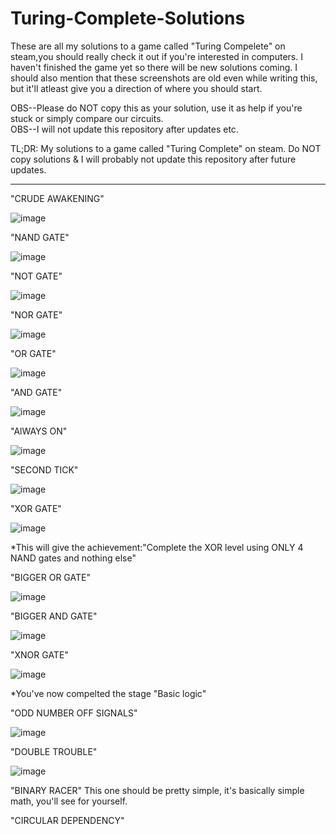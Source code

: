 # Turing-Complete-Solutions

These are all my solutions to a game called "Turing Compelete" on steam,you should really check it out if you're interested in computers.
I haven't finished the game yet so there will be new solutions coming.
I should also mention that these screenshots are old even while writing this, but it'll atleast give you a direction of where you should start.


OBS--Please do NOT copy this as your solution, use it as help if you're stuck or simply compare our circuits.                                                                   
OBS--I will not update this repository after updates etc.  

TL;DR: My solutions to a game called "Turing Complete" on steam. Do NOT copy solutions & I will probably not update this repository after future updates.

-----------------------------------------------------------------------------------------------------------------------------------------------------------------------------------
"CRUDE AWAKENING"

![image](https://user-images.githubusercontent.com/93472160/147391788-1578b950-ba68-4ed1-a14a-7eb1bc2b2f72.png)

"NAND GATE"

![image](https://user-images.githubusercontent.com/93472160/147391806-e3660cc7-eca4-46a1-bdf4-a52bf513ec16.png)

"NOT GATE"

![image](https://user-images.githubusercontent.com/93472160/147391820-85805289-0688-4410-bfef-c4d57100f085.png)

"NOR GATE"

![image](https://user-images.githubusercontent.com/93472160/147391842-20f02c10-ada8-4dbf-9cdc-5fb2509d6967.png)

"OR GATE"

![image](https://user-images.githubusercontent.com/93472160/147391849-4cb9295c-1e94-4000-9dd0-918e48fa73f2.png)

"AND GATE"


![image](https://user-images.githubusercontent.com/93472160/147391863-461a3ca4-3fef-4e33-9f6c-76d814250a80.png)

"AlWAYS ON"

![image](https://user-images.githubusercontent.com/93472160/147391869-fc24d170-ee18-407e-8283-00f3569cd1b9.png)

"SECOND TICK"

![image](https://user-images.githubusercontent.com/93472160/147391875-a90f784b-b62c-4fbb-ac5b-4169f81e3748.png)

"XOR GATE"

![image](https://user-images.githubusercontent.com/93472160/147391933-ac5b02d2-4ccd-4a76-878a-557100c4739d.png)

*This will give the achievement:"Complete the XOR level using ONLY 4 NAND gates and nothing else"

"BIGGER OR GATE"

![image](https://user-images.githubusercontent.com/93472160/147391964-fcea26ca-a7a1-4910-bf28-39319a509ba1.png)

"BIGGER AND GATE"

![image](https://user-images.githubusercontent.com/93472160/147391970-31c2a01a-7448-4f79-ad4c-f15043fd7343.png)

"XNOR GATE"

![image](https://user-images.githubusercontent.com/93472160/147392073-b74a5b7a-68ef-4ad9-ac63-4d61cc7d9283.png)

*You've now compelted the stage "Basic logic"

"ODD NUMBER OFF SIGNALS"

![image](https://user-images.githubusercontent.com/93472160/147392093-3241a9ce-9f0b-473a-b5d2-b0127ef0a6d5.png)

"DOUBLE TROUBLE"

![image](https://user-images.githubusercontent.com/93472160/147392099-33f12762-5875-4776-b378-5db4824564ff.png)

"BINARY RACER"
This one should be pretty simple, it's basically simple math, you'll see for yourself.

"CIRCULAR DEPENDENCY"





